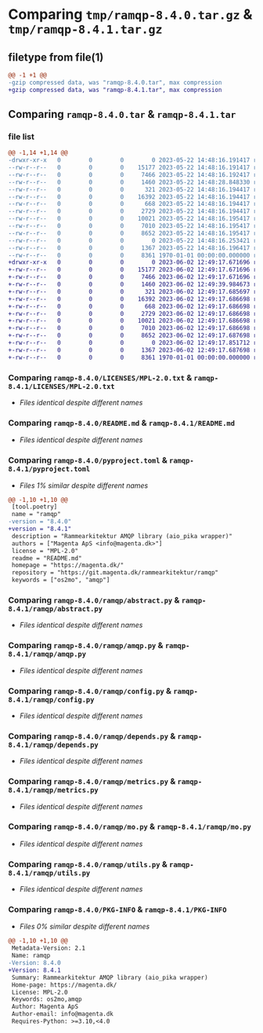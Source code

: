 # Comparing `tmp/ramqp-8.4.0.tar.gz` & `tmp/ramqp-8.4.1.tar.gz`

## filetype from file(1)

```diff
@@ -1 +1 @@
-gzip compressed data, was "ramqp-8.4.0.tar", max compression
+gzip compressed data, was "ramqp-8.4.1.tar", max compression
```

## Comparing `ramqp-8.4.0.tar` & `ramqp-8.4.1.tar`

### file list

```diff
@@ -1,14 +1,14 @@
-drwxr-xr-x   0        0        0        0 2023-05-22 14:48:16.191417 ramqp-8.4.0/LICENSES/
--rw-r--r--   0        0        0    15177 2023-05-22 14:48:16.191417 ramqp-8.4.0/LICENSES/MPL-2.0.txt
--rw-r--r--   0        0        0     7466 2023-05-22 14:48:16.192417 ramqp-8.4.0/README.md
--rw-r--r--   0        0        0     1460 2023-05-22 14:48:28.848330 ramqp-8.4.0/pyproject.toml
--rw-r--r--   0        0        0      321 2023-05-22 14:48:16.194417 ramqp-8.4.0/ramqp/__init__.py
--rw-r--r--   0        0        0    16392 2023-05-22 14:48:16.194417 ramqp-8.4.0/ramqp/abstract.py
--rw-r--r--   0        0        0      668 2023-05-22 14:48:16.194417 ramqp-8.4.0/ramqp/amqp.py
--rw-r--r--   0        0        0     2729 2023-05-22 14:48:16.194417 ramqp-8.4.0/ramqp/config.py
--rw-r--r--   0        0        0    10021 2023-05-22 14:48:16.195417 ramqp-8.4.0/ramqp/depends.py
--rw-r--r--   0        0        0     7010 2023-05-22 14:48:16.195417 ramqp-8.4.0/ramqp/metrics.py
--rw-r--r--   0        0        0     8652 2023-05-22 14:48:16.195417 ramqp-8.4.0/ramqp/mo.py
--rw-r--r--   0        0        0        0 2023-05-22 14:48:16.253421 ramqp-8.4.0/ramqp/py.typed
--rw-r--r--   0        0        0     1367 2023-05-22 14:48:16.196417 ramqp-8.4.0/ramqp/utils.py
--rw-r--r--   0        0        0     8361 1970-01-01 00:00:00.000000 ramqp-8.4.0/PKG-INFO
+drwxr-xr-x   0        0        0        0 2023-06-02 12:49:17.671696 ramqp-8.4.1/LICENSES/
+-rw-r--r--   0        0        0    15177 2023-06-02 12:49:17.671696 ramqp-8.4.1/LICENSES/MPL-2.0.txt
+-rw-r--r--   0        0        0     7466 2023-06-02 12:49:17.671696 ramqp-8.4.1/README.md
+-rw-r--r--   0        0        0     1460 2023-06-02 12:49:39.984673 ramqp-8.4.1/pyproject.toml
+-rw-r--r--   0        0        0      321 2023-06-02 12:49:17.685697 ramqp-8.4.1/ramqp/__init__.py
+-rw-r--r--   0        0        0    16392 2023-06-02 12:49:17.686698 ramqp-8.4.1/ramqp/abstract.py
+-rw-r--r--   0        0        0      668 2023-06-02 12:49:17.686698 ramqp-8.4.1/ramqp/amqp.py
+-rw-r--r--   0        0        0     2729 2023-06-02 12:49:17.686698 ramqp-8.4.1/ramqp/config.py
+-rw-r--r--   0        0        0    10021 2023-06-02 12:49:17.686698 ramqp-8.4.1/ramqp/depends.py
+-rw-r--r--   0        0        0     7010 2023-06-02 12:49:17.686698 ramqp-8.4.1/ramqp/metrics.py
+-rw-r--r--   0        0        0     8652 2023-06-02 12:49:17.687698 ramqp-8.4.1/ramqp/mo.py
+-rw-r--r--   0        0        0        0 2023-06-02 12:49:17.851712 ramqp-8.4.1/ramqp/py.typed
+-rw-r--r--   0        0        0     1367 2023-06-02 12:49:17.687698 ramqp-8.4.1/ramqp/utils.py
+-rw-r--r--   0        0        0     8361 1970-01-01 00:00:00.000000 ramqp-8.4.1/PKG-INFO
```

### Comparing `ramqp-8.4.0/LICENSES/MPL-2.0.txt` & `ramqp-8.4.1/LICENSES/MPL-2.0.txt`

 * *Files identical despite different names*

### Comparing `ramqp-8.4.0/README.md` & `ramqp-8.4.1/README.md`

 * *Files identical despite different names*

### Comparing `ramqp-8.4.0/pyproject.toml` & `ramqp-8.4.1/pyproject.toml`

 * *Files 1% similar despite different names*

```diff
@@ -1,10 +1,10 @@
 [tool.poetry]
 name = "ramqp"
-version = "8.4.0"
+version = "8.4.1"
 description = "Rammearkitektur AMQP library (aio_pika wrapper)"
 authors = ["Magenta ApS <info@magenta.dk>"]
 license = "MPL-2.0"
 readme = "README.md"
 homepage = "https://magenta.dk/"
 repository = "https://git.magenta.dk/rammearkitektur/ramqp"
 keywords = ["os2mo", "amqp"]
```

### Comparing `ramqp-8.4.0/ramqp/abstract.py` & `ramqp-8.4.1/ramqp/abstract.py`

 * *Files identical despite different names*

### Comparing `ramqp-8.4.0/ramqp/amqp.py` & `ramqp-8.4.1/ramqp/amqp.py`

 * *Files identical despite different names*

### Comparing `ramqp-8.4.0/ramqp/config.py` & `ramqp-8.4.1/ramqp/config.py`

 * *Files identical despite different names*

### Comparing `ramqp-8.4.0/ramqp/depends.py` & `ramqp-8.4.1/ramqp/depends.py`

 * *Files identical despite different names*

### Comparing `ramqp-8.4.0/ramqp/metrics.py` & `ramqp-8.4.1/ramqp/metrics.py`

 * *Files identical despite different names*

### Comparing `ramqp-8.4.0/ramqp/mo.py` & `ramqp-8.4.1/ramqp/mo.py`

 * *Files identical despite different names*

### Comparing `ramqp-8.4.0/ramqp/utils.py` & `ramqp-8.4.1/ramqp/utils.py`

 * *Files identical despite different names*

### Comparing `ramqp-8.4.0/PKG-INFO` & `ramqp-8.4.1/PKG-INFO`

 * *Files 0% similar despite different names*

```diff
@@ -1,10 +1,10 @@
 Metadata-Version: 2.1
 Name: ramqp
-Version: 8.4.0
+Version: 8.4.1
 Summary: Rammearkitektur AMQP library (aio_pika wrapper)
 Home-page: https://magenta.dk/
 License: MPL-2.0
 Keywords: os2mo,amqp
 Author: Magenta ApS
 Author-email: info@magenta.dk
 Requires-Python: >=3.10,<4.0
```

